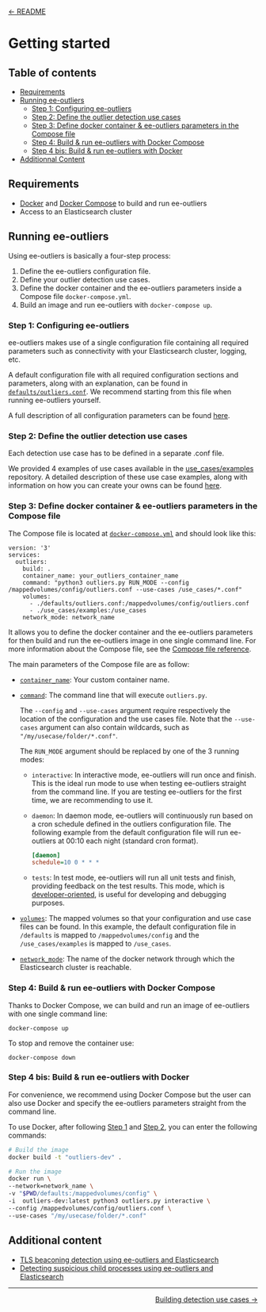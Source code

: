 <p align="left"><a href="../README.md">&#8592; README</a></p>

# Getting started

## Table of contents
- [Requirements](#requirements)
- [Running ee-outliers](#running-ee-outliers)
    - [Step 1: Configuring ee-outliers](#step-1-configuring-ee-outliers)
    - [Step 2: Define the outlier detection use cases](#step-2-define-the-outlier-detection-use-cases)
    - [Step 3: Define docker container & ee-outliers parameters in the Compose file](#step-3-define-docker-container--ee-outliers-parameters-in-the-compose-file)
    - [Step 4: Build & run ee-outliers with Docker Compose](#step-4-build--run-ee-outliers-with-docker-compose)
    - [Step 4 bis: Build & run ee-outliers with Docker](#step-4-bis-build--run-ee-outliers-with-docker)
- [Additionnal Content](#additional-content)

## Requirements
- [Docker](https://docs.docker.com/get-docker/) and [Docker Compose](https://docs.docker.com/compose/install/) to build and run ee-outliers
- Access to an Elasticsearch cluster

## Running ee-outliers

Using ee-outliers is basically a four-step process:
1. Define the ee-outliers configuration file. 
2. Define your outlier detection use cases.
3. Define the docker container and the ee-outliers parameters inside a Compose file `docker-compose.yml`.
4. Build an image and run ee-outliers with `docker-compose up`.

### Step 1: Configuring ee-outliers

ee-outliers makes use of a single configuration file containing all required parameters such as connectivity 
with your Elasticsearch cluster, logging, etc.

A default configuration file with all required configuration sections and parameters, along with an explanation, can be
 found in [`defaults/outliers.conf`](../defaults/outliers.conf). We recommend starting from this file when running 
 ee-outliers yourself.
 
A full description of all configuration parameters can be found [here](CONFIG_PARAMETERS.md).  

### Step 2: Define the outlier detection use cases

Each detection use case has to be defined in a separate .conf file.

We provided 4 examples of use cases available in the [use_cases/examples](../use_cases/examples) repository.
A detailed description of these use case examples, along with information on how you can create your owns can be found 
[here](CONFIG_OUTLIERS.md).

### Step 3: Define docker container & ee-outliers parameters in the Compose file

The Compose file is located at [`docker-compose.yml`](../docker-compose.yml) and should look like this:

```
version: '3'
services:
  outliers:
    build: .
    container_name: your_outliers_container_name
    command: "python3 outliers.py RUN_MODE --config /mappedvolumes/config/outliers.conf --use-cases /use_cases/*.conf"
    volumes:
      - ./defaults/outliers.conf:/mappedvolumes/config/outliers.conf
      - ./use_cases/examples:/use_cases
    network_mode: network_name
```
It allows you to define the docker container and the ee-outliers parameters for then build and run the ee-outliers image
in one single command line. For more information about the Compose file, see the 
[Compose file reference](https://docs.docker.com/compose/compose-file/).

The main parameters of the Compose file are as follow:

- [`container_name`](https://docs.docker.com/compose/compose-file/#compose-file-structure-and-examples#container_name):
Your custom container name.

- [`command`](https://docs.docker.com/compose/compose-file/#command):
The command line that will execute `outliers.py`.

    The `--config` and `--use-cases` argument require respectively the location of the configuration and the use cases file.
    Note that the `--use-cases` argument can also contain wildcards, such as ``"/my/usecase/folder/*.conf"``.

    The `RUN_MODE` argument should be replaced by one of the 3 running modes:

    - `interactive`: In interactive mode, ee-outliers will run once and finish. 
    This is the ideal run mode to use when testing ee-outliers straight from the command line.
    If you are testing ee-outliers for the first time, we are recommending to use it.

    - `daemon`: In daemon mode, ee-outliers will continuously run based on a cron schedule defined in the outliers 
    configuration file.
    The following example from the default configuration file will run ee-outliers at 00:10 each night (standard cron format).

        ```ini
        [daemon]
        schedule=10 0 * * *
        ```
    
    - `tests`: In test mode, ee-outliers will run all unit tests and finish, providing feedback on the test results. 
    This mode, which is 
    [developer-oriented](https://github.com/NVISO-BE/ee-outliers/blob/master/documentation/DEVELOPMENT.md), is useful for 
    developing and debugging purposes.

- [`volumes`](https://docs.docker.com/compose/compose-file/#volumes):
The mapped volumes so that your configuration  and use case files can be found. In this example, the default 
configuration file in ``/defaults`` is mapped to ``/mappedvolumes/config`` and the ``/use_cases/examples`` is mapped to 
``/use_cases``.

- [`network_mode`](https://docs.docker.com/compose/compose-file/#network_mode):
The name of the docker network through which the Elasticsearch cluster is reachable.

### Step 4: Build & run ee-outliers with Docker Compose

Thanks to Docker Compose, we can build and run an image of ee-outliers with one single command line:

```
docker-compose up
```

To stop and remove the container use:

```
docker-compose down
```

### Step 4 bis: Build & run ee-outliers with Docker

For convenience, we recommend using Docker Compose but the user can also use Docker and specify the ee-outliers 
parameters straight from the command line. 
 
To use Docker, after following [Step 1](#step-1-configuring-ee-outliers) and 
[Step 2](#step-2-define-the-outlier-detection-use-cases), you can enter the following commands:

```BASH
# Build the image
docker build -t "outliers-dev" .

# Run the image
docker run \
--network=network_name \
-v "$PWD/defaults:/mappedvolumes/config" \
-i  outliers-dev:latest python3 outliers.py interactive \
--config /mappedvolumes/config/outliers.conf \
--use-cases "/my/usecase/folder/*.conf"
```

## Additional content

- [TLS beaconing detection using ee-outliers and Elasticsearch](https://blog.nviso.eu/2018/12/11/tls-beaconing-detection-using-ee-outliers-and-elasticsearch/)
- [Detecting suspicious child processes using ee-outliers and Elasticsearch](https://blog.nviso.eu/2018/12/21/detecting-suspicious-child-processes-using-ee-outliers-and-elasticsearch/)

---

<p align="right"><a href="CONFIG_OUTLIERS.md">Building detection use cases &#8594;</a></p>
